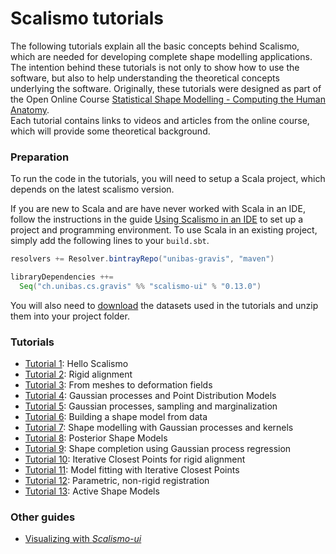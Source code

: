 # Scalismo tutorials 

The following tutorials explain all the basic concepts behind Scalismo, which are needed for developing complete shape modelling applications.
The intention behind these tutorials is not only to show how to use the software, but also to help understanding the theoretical concepts underlying the software. 
Originally, these tutorials were designed as part of the Open Online Course [Statistical Shape Modelling - Computing the Human Anatomy](https://www.futurelearn.com/courses/statistical-shape-modelling).  
Each tutorial contains links to videos and articles from the online course, which will 
provide some theoretical background. 

### Preparation

To run the code in the tutorials, you will need to setup a Scala project, 
 which depends on the latest scalismo version. 

If you are new to Scala and are have never worked with Scala in an IDE, 
follow the instructions in the guide [Using Scalismo in an IDE](ide.html) to 
set up a project and programming environment. To use Scala in an existing project, simply add the following lines to
your ```build.sbt```.

```scala
resolvers += Resolver.bintrayRepo("unibas-gravis", "maven")

libraryDependencies ++=
  Seq("ch.unibas.cs.gravis" %% "scalismo-ui" % "0.13.0")
```

You will also need to [download](https://drive.switch.ch/index.php/s/zOJDpqh2ZGxzJJH) the datasets used in the tutorials and unzip them into your project folder. 

### Tutorials

* [Tutorial 1](tutorials/tutorial1.html): Hello Scalismo
* [Tutorial 2](tutorials/tutorial2.html): Rigid alignment
* [Tutorial 3](tutorials/tutorial3.html): From meshes to deformation fields
* [Tutorial 4](tutorials/tutorial4.html): Gaussian processes and Point Distribution Models
* [Tutorial 5](tutorials/tutorial5.html): Gaussian processes, sampling and marginalization
* [Tutorial 6](tutorials/tutorial6.html): Building a shape model from data
* [Tutorial 7](tutorials/tutorial7.html): Shape modelling with Gaussian processes and kernels
* [Tutorial 8](tutorials/tutorial8.html): Posterior Shape Models
* [Tutorial 9](tutorials/tutorial9.html): Shape completion using Gaussian process regression
* [Tutorial 10](tutorials/tutorial10.html): Iterative Closest Points for rigid alignment
* [Tutorial 11](tutorials/tutorial11.html): Model fitting with Iterative Closest Points
* [Tutorial 12](tutorials/tutorial12.html): Parametric, non-rigid registration 
* [Tutorial 13](tutorials/tutorial13.html): Active Shape Models



### Other guides

* [Visualizing with *Scalismo-ui*](scalismo-ui-introduction.html) 
